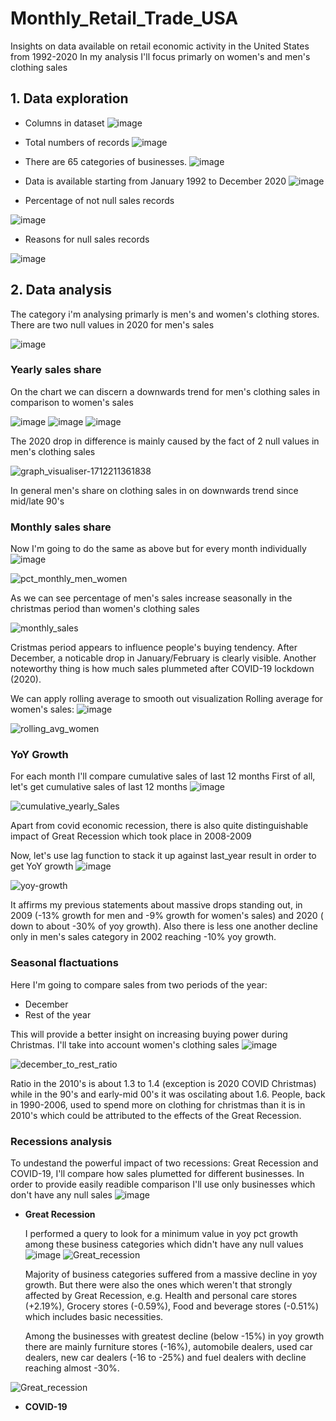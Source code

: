 # Monthly_Retail_Trade_USA
Insights on data available on retail economic activity in the United States from 1992-2020
In my analysis I'll focus primarly on women's and men's clothing sales

## 1. Data exploration
* Columns in dataset
  ![image](https://github.com/veektorf1/Monthly_Retail_Trade_USA/assets/125961580/54b7057c-2a26-4a9c-a1e8-8db1f80eab2b)

* Total numbers of records
![image](https://github.com/veektorf1/Monthly_Retail_Trade_USA/assets/125961580/24fb27a4-3790-4a74-ae72-84d9fa35a0e4)

* There are 65 categories of businesses.
![image](https://github.com/veektorf1/Monthly_Retail_Trade_USA/assets/125961580/5e03721b-b60b-4da0-af1a-05adb327874d)

* Data is available starting from January 1992 to December 2020
![image](https://github.com/veektorf1/Monthly_Retail_Trade_USA/assets/125961580/85cb9df1-0e58-42bb-85e9-15a8d32fa941)

* Percentage of not null sales records
  
![image](https://github.com/veektorf1/Monthly_Retail_Trade_USA/assets/125961580/a5098698-49bf-4a06-ae81-5bab9acf738c)

* Reasons for null sales records
  
![image](https://github.com/veektorf1/Monthly_Retail_Trade_USA/assets/125961580/db2b2c0a-738a-4e07-8985-a74f1807f2b0)

## 2. Data analysis
 The category i'm analysing primarly is men's and women's clothing stores.
 There are two null values in 2020 for men's sales
 
 ![image](https://github.com/veektorf1/Monthly_Retail_Trade_USA/assets/125961580/9e1245e0-2ccd-4556-8c89-b3b1e2fc633d)

  ### Yearly sales share
  On the chart we can discern a downwards trend for men's clothing sales in comparison to women's sales
  
 ![image](https://github.com/veektorf1/Monthly_Retail_Trade_USA/assets/125961580/a6711a89-6cac-481d-bd47-d2f20f573893)
 ![image](https://github.com/veektorf1/Monthly_Retail_Trade_USA/assets/125961580/43ae0ca7-e362-441d-8185-37640ae3bc1e)
![image](https://github.com/veektorf1/Monthly_Retail_Trade_USA/assets/125961580/7b24f7bc-fdc6-444d-9702-2817daa63813)

The 2020 drop in difference is mainly caused by the fact of 2 null values in men's clothing sales

![graph_visualiser-1712211361838](https://github.com/veektorf1/Monthly_Retail_Trade_USA/assets/125961580/6df72aaf-44a8-40ae-98cb-6d3396d06560)

In general men's share on clothing sales in on downwards trend since mid/late 90's

### Monthly sales share
Now I'm going to do the same as above but for every month individually
![image](https://github.com/veektorf1/Monthly_Retail_Trade_USA/assets/125961580/f00f0370-b823-4c15-beff-322025ec5e6b)

![pct_monthly_men_women](https://github.com/veektorf1/Monthly_Retail_Trade_USA/assets/125961580/a84aa4f3-0d46-43bd-a759-85be2fa53b0a)


As we can see percentage of men's sales increase seasonally in the christmas period than women's clothing sales

![monthly_sales](https://github.com/veektorf1/Monthly_Retail_Trade_USA/assets/125961580/6e19157c-64ec-4f47-81e2-ae9e7232a7e3)

Cristmas period appears to influence people's buying tendency.
After December, a noticable drop in January/February is clearly visible.
Another noteworthy thing is how much sales plummeted after COVID-19 lockdown (2020).

We can apply rolling average to smooth out visualization
Rolling average for women's sales:
![image](https://github.com/veektorf1/Monthly_Retail_Trade_USA/assets/125961580/b523a39b-1ba5-4d28-9d85-bb0b0fb05ee8)

![rolling_avg_women](https://github.com/veektorf1/Monthly_Retail_Trade_USA/assets/125961580/1de56574-9e36-4db2-a0c8-9fd516b37438)


### YoY Growth
For each month I'll compare cumulative sales of last 12 months
First of all, let's get cumulative sales of last 12 months
![image](https://github.com/veektorf1/Monthly_Retail_Trade_USA/assets/125961580/f2e7af7c-60a2-42c0-b37e-1e8078a3369b)

![cumulative_yearly_Sales](https://github.com/veektorf1/Monthly_Retail_Trade_USA/assets/125961580/ab8cc9e3-68ba-4457-86fe-706d129f0e9f)

Apart from covid economic recession, there is also quite distinguishable impact of Great Recession which took place in 2008-2009

Now, let's use lag function to stack it up against last_year result in order to get YoY growth
![image](https://github.com/veektorf1/Monthly_Retail_Trade_USA/assets/125961580/36e3d805-d32a-4210-9b31-c3d1f598cfeb)

![yoy-growth](https://github.com/veektorf1/Monthly_Retail_Trade_USA/assets/125961580/b265188b-d7a0-45a7-a8f0-d1436ecae61e)

It affirms my previous statements about massive drops standing out, in 2009 (-13% growth for men and -9% growth for women's sales) and 2020 ( down to about -30% of yoy growth). Also there is less one another decline only in men's sales category in 2002 reaching -10% yoy growth.


### Seasonal flactuations
Here I'm going to compare sales from two periods of the year:
  - December
  - Rest of the year

This will provide a better insight on increasing buying power during Christmas. I'll take into account women's clothing sales
![image](https://github.com/veektorf1/Monthly_Retail_Trade_USA/assets/125961580/73111a7e-2320-4aec-b7d7-119df7cb5964)

![december_to_rest_ratio](https://github.com/veektorf1/Monthly_Retail_Trade_USA/assets/125961580/7298bfad-5bf9-46be-82dd-877214364d1f)

Ratio in the 2010's is about 1.3 to 1.4 (exception is 2020 COVID Christmas) while in the 90's and early-mid 00's it was oscilating about 1.6. People, back in 1990-2006, used to spend more on clothing for christmas than it is in 2010's which could be attributed to the effects of the Great Recession.

### Recessions analysis
To undestand the powerful impact of two recessions: Great Recession and COVID-19, I'll compare how sales plumetted for different businesses.
In order to provide easily readible comparison I'll use only businesses which don't have any null sales
![image](https://github.com/veektorf1/Monthly_Retail_Trade_USA/assets/125961580/b29ec437-b6c5-48a7-a6ac-9aecb9fb6635)
* **Great Recession**
  
  I performed a query to look for a minimum value in yoy pct growth among these business categories which didn't have any null values
  ![image](https://github.com/veektorf1/Monthly_Retail_Trade_USA/assets/125961580/7ec1b406-bc82-4be3-ac29-56eeb52f43a6)
  ![Great_recession](https://github.com/veektorf1/Monthly_Retail_Trade_USA/assets/125961580/14b973c4-dc89-44b9-ba30-dd988734602e)

  Majority of business categories suffered from a massive decline in yoy growth. But there were also the ones which weren't that strongly affected by 
  Great Recession, e.g. Health and personal care stores (+2.19%), Grocery stores (-0.59%), Food and beverage stores (-0.51%) which includes basic necessities.

  Among the businesses with greatest decline (below -15%) in yoy growth there are mainly furniture stores (-16%), automobile dealers, used car dealers, new car dealers (-16 to -25%)  and fuel dealers with decline reaching almost -30%.
  
![Great_recession](https://github.com/veektorf1/Monthly_Retail_Trade_USA/assets/125961580/0f4a28b3-85bd-4c0f-a0dd-ad0d93a5a3f5)


* **COVID-19**

  














